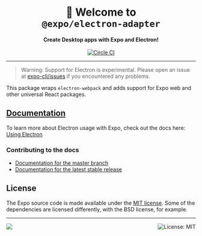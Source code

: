 <!-- Title -->
<h1 align="center">
👋 Welcome to <br/><code>@expo/electron-adapter</code>
</h1>

<!-- Header -->

<p align="center">
    <b>Create Desktop apps with Expo and Electron!</b>
    <br/>
    <br/>
    <a aria-label="Circle CI" href="https://circleci.com/gh/expo/expo-cli/tree/master">
        <img alt="Circle CI" src="https://flat.badgen.net/circleci/github/expo/expo-cli?label=Circle%20CI&labelColor=555555&icon=circleci">
    </a>
</p>

---

> Warning: Support for Electron is experimental. Please open an issue at [expo-cli/issues][expo-cli-issues] if you encountered any problems.

This package wraps `electron-webpack` and adds support for Expo web and other universal React packages.

## [Documentation][docs]

To learn more about Electron usage with Expo, check out the docs here: [Using Electron][docs]

### Contributing to the docs

- [Documentation for the master branch][master-docs]
- [Documentation for the latest stable release][docs]

## License

The Expo source code is made available under the [MIT license](LICENSE). Some of the dependencies are licensed differently, with the BSD license, for example.

<!-- Footer -->

---

<p>
    <a aria-label="sponsored by expo" href="http://expo.io">
        <img src="https://img.shields.io/badge/Community-Expo-4630EB.svg?style=for-the-badge&logo=EXPO&labelColor=000&logoColor=fff" target="_blank" />
    </a>
    <a aria-label="expo electron-adapter is free to use" href="/LICENSE" target="_blank">
        <img align="right" alt="License: MIT" src="https://img.shields.io/badge/License-MIT-success.svg?style=for-the-badge&color=33CC12" target="_blank" />
    </a>
</p>

[docs]: https://docs.expo.io/guides/using-electron/
[master-docs]: https://github.com/expo/expo/blob/master/docs/pages/versions/unversioned/guides/using-electron.md
[expo-cli-issues]: https://github.com/expo/expo-cli/issues

